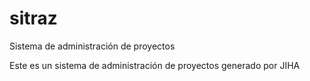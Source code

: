 sitraz
======

Sistema de administración de proyectos

Este es un sistema de administración de proyectos generado por JIHA
